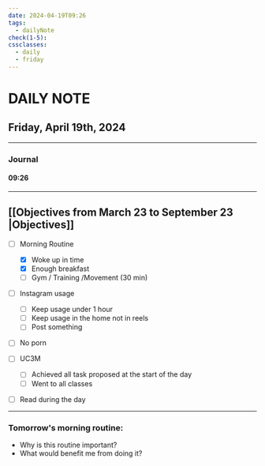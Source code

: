 ```yaml
---
date: 2024-04-19T09:26
tags:
  - dailyNote
check(1-5): 
cssclasses:
  - daily
  - friday
---
```


# DAILY NOTE
## Friday, April 19th, 2024

***
### Journal
#### 09:26

***

## [[Objectives from March 23 to September 23 |Objectives]]

- [ ] Morning Routine
	- [x] Woke up in time
	- [x] Enough breakfast
	- [ ] Gym / Training /Movement (30 min)

- [ ]  Instagram usage
	- [ ] Keep usage under 1 hour
	- [ ] Keep usage in the home not in reels
	- [ ] Post something

- [ ] No porn 

- [ ] UC3M
	- [ ] Achieved all task proposed at the start of the day
	- [ ] Went to all classes

- [ ] Read during the day


---
### Tomorrow's morning routine: 
+ Why is this routine important? 
+ What would benefit me from doing it?
